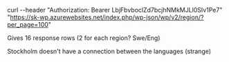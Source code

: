 
curl --header "Authorization: Bearer LbjFbvboclZd7bcjhNMkMJLl0SIv1Pe7" "https://sk-wp.azurewebsites.net/index.php/wp-json/wp/v2/region/?per_page=100"

Gives 16 response rows (2 for each region? Swe/Eng)

Stockholm doesn't have a connection between the languages (strange)

